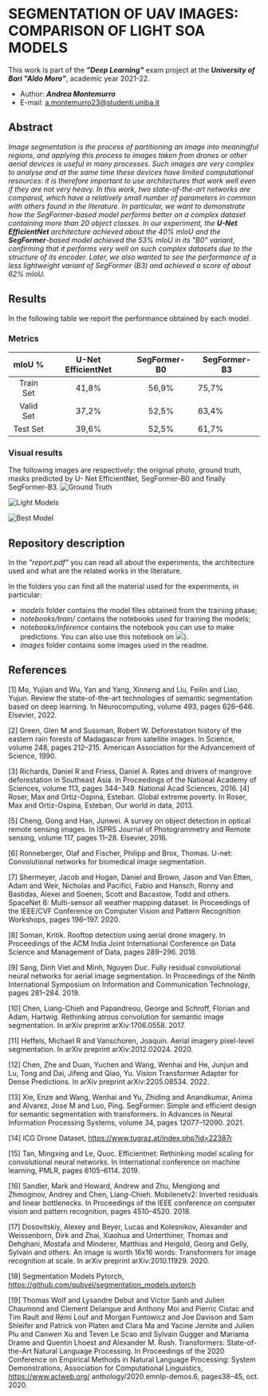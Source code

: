 # SEGMENTATION OF UAV IMAGES: COMPARISON OF LIGHT SOA MODELS

This work is part of the **_"Deep Learning"_** exam project at the **_University of Bari "Aldo Moro"_**, academic year 2021-22.

* Author: **_Andrea Montemurro_**
* E-mail: <a.montemurro23@studenti.uniba.it>

## Abstract

_Image segmentation is the process of partitioning an image into meaningful regions, and applying this process to images taken from drones or other aerial devices is useful in many processes. Such images are very complex to analyse and at the same time these devices have limited computational resources: it is therefore important to use architectures that work well even if they are not very heavy.
In this work, two state-of-the-art networks are compared, which have a relatively small number of parameters in common with others found in the literature. In particular, we want to demonstrate how the SegFormer-based model performs better on a complex dataset containing more than 20 object classes.
In our experiment, the **U-Net EfficientNet** architecture achieved about the 40% mIoU and the  **SegFormer**-based model achieved the 53% mIoU in its "B0" variant, confirming that it performs very well on such complex datasets due to the structure of its encoder.
Later, we also wanted to see the performance of a less lightweight variant of SegFormer (B3) and achieved a score of about 62% mIoU._

## Results

In the following table we report the performance obtained by each model.

### Metrics

|   mIoU %  | U-Net EfficientNet | SegFormer-B0 | SegFormer-B3 |
|:---------:|:-----:|:------------:|--------------|
| Train Set | 41,8% |     56,9%    |     75,7%    |
| Valid Set | 37,2% |     52,5%    |     63,4%    |
|  Test Set | 39,6% |     52,5%    |     61,7%    |

### Visual results

The following images are respectively: the original photo, ground truth, masks predicted by U- Net EfficientNet, SegFormer-B0 and finally SegFormer-B3.
![Ground Truth](images/last_inference/truth.png "Original Image and its Mask.")

![Light Models](images/last_inference/baseModels.png "Masks obtained by the lightest models.")

![Best Model](images/last_inference/bestModels.png "Masks obtained by the best model.")


## Repository description

In the _"report.pdf"_ you can read all about the experiments, the architecture used and what are the related works in the literature.

In the folders you can find all the material used for the experiments, in particular:

* _models_ folder contains the model files obtained from the training phase;
* _notebooks/train/_ contains the notebooks used for training the models;
* _notebooks/inference_ contains the notebook you can use to make predictions. You can also use this notebook on [![](https://img.shields.io/badge/kaggle-notebook-blue)](https://www.kaggle.com/code/andreamontemurro/drone-semantic-segmentation-inference)).
* _images_ folder contains some images used in the readme.

## References

[1] Mo, Yujian and Wu, Yan and Yang, Xinneng and Liu, Feilin and Liao, Yujun. Review the state-of-the-art
technologies of semantic segmentation based on deep learning. In Neurocomputing, volume 493, pages 626–646.
Elsevier, 2022.

[2] Green, Glen M and Sussman, Robert W. Deforestation history of the eastern rain forests of Madagascar from
satellite images. In Science, volume 248, pages 212–215. American Association for the Advancement of Science, 1990.

[3] Richards, Daniel R and Friess, Daniel A. Rates and drivers of mangrove deforestation in Southeast Asia. In
Proceedings of the National Academy of Sciences, volume 113, pages 344–349. National Acad Sciences, 2016.
[4] Roser, Max and Ortiz-Ospina, Esteban. Global extreme poverty. In Roser, Max and Ortiz-Ospina, Esteban, Our
world in data, 2013.

[5] Cheng, Gong and Han, Junwei. A survey on object detection in optical remote sensing images. In ISPRS Journal of
Photogrammetry and Remote sensing, volume 117, pages 11–28. Elsevier, 2016.

[6] Ronneberger, Olaf and Fischer, Philipp and Brox, Thomas. U-net: Convolutional networks for biomedical image
segmentation.

[7] Shermeyer, Jacob and Hogan, Daniel and Brown, Jason and Van Etten, Adam and Weir, Nicholas and Pacifici,
Fabio and Hansch, Ronny and Bastidas, Alexei and Soenen, Scott and Bacastow, Todd and others. SpaceNet 6:
Multi-sensor all weather mapping dataset. In Proceedings of the IEEE/CVF Conference on Computer Vision and
Pattern Recognition Workshops, pages 196–197. 2020.

[8] Soman, Kritik. Rooftop detection using aerial drone imagery. In Proceedings of the ACM India Joint International
Conference on Data Science and Management of Data, pages 289–296. 2018.

[9] Sang, Dinh Viet and Minh, Nguyen Duc. Fully residual convolutional neural networks for aerial image segmentation.
In Proceedings of the Ninth International Symposium on Information and Communication Technology, pages
281–284. 2019.

[10] Chen, Liang-Chieh and Papandreou, George and Schroff, Florian and Adam, Hartwig. Rethinking atrous
convolution for semantic image segmentation. In arXiv preprint arXiv:1706.0558. 2017.

[11] Heffels, Michael R and Vanschoren, Joaquin. Aerial imagery pixel-level segmentation. In arXiv preprint
arXiv:2012.02024. 2020.

[12] Chen, Zhe and Duan, Yuchen and Wang, Wenhai and He, Junjun and Lu, Tong and Dai, Jifeng and Qiao, Yu.
Vision Transformer Adapter for Dense Predictions. In arXiv preprint arXiv:2205.08534. 2022.

[13] Xie, Enze and Wang, Wenhai and Yu, Zhiding and Anandkumar, Anima and Alvarez, Jose M and Luo, Ping.
SegFormer: Simple and efficient design for semantic segmentation with transformers. In Advances in Neural
Information Processing Systems, volume 34, pages 12077–12090. 2021.

[14] ICG Drone Dataset, https://www.tugraz.at/index.php?id=22387r

[15] Tan, Mingxing and Le, Quoc. Efficientnet: Rethinking model scaling for convolutional neural networks. In
International conference on machine learning, PMLR, pages 6105–6114. 2019.

[16] Sandler, Mark and Howard, Andrew and Zhu, Menglong and Zhmoginov, Andrey and Chen, Liang-Chieh.
Mobilenetv2: Inverted residuals and linear bottlenecks. In Proceedings of the IEEE conference on computer vision
and pattern recognition, pages 4510–4520. 2018.

[17] Dosovitskiy, Alexey and Beyer, Lucas and Kolesnikov, Alexander and Weissenborn, Dirk and Zhai, Xiaohua
and Unterthiner, Thomas and Dehghani, Mostafa and Minderer, Matthias and Heigold, Georg and Gelly, Sylvain
and others. An image is worth 16x16 words: Transformers for image recognition at scale. In arXiv preprint
arXiv:2010.11929. 2020.

[18] Segmentation Models Pytorch, https://github.com/qubvel/segmentation_models.pytorch

[19] Thomas Wolf and Lysandre Debut and Victor Sanh and Julien Chaumond and Clement Delangue and Anthony
Moi and Pierric Cistac and Tim Rault and Rémi Louf and Morgan Funtowicz and Joe Davison and Sam Shleifer
and Patrick von Platen and Clara Ma and Yacine Jernite and Julien Plu and Canwen Xu and Teven Le Scao and
Sylvain Gugger and Mariama Drame and Quentin Lhoest and Alexander M. Rush. Transformers: State-of-the-Art
Natural Language Processing. In Proceedings of the 2020 Conference on Empirical Methods in Natural Language
Processing: System Demonstrations, Association for Computational Linguistics, https://www.aclweb.org/
anthology/2020.emnlp-demos.6, pages38–45, oct. 2020.

